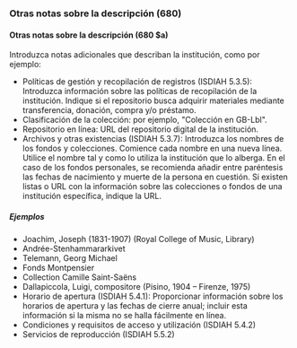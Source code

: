 ### Otras notas sobre la descripción (680)  

#### Otras notas sobre la descripción (680 $a)  
Introduzca notas adicionales que describan la institución, como por ejemplo:
- Políticas de gestión y recopilación de registros (ISDIAH 5.3.5): Introduzca información sobre las políticas de recopilación de la institución. Indique si el repositorio busca adquirir materiales mediante transferencia, donación, compra y/o préstamo.
- Clasificación de la colección: por ejemplo, "Colección en GB-Lbl".  
- Repositorio en línea: URL del repositorio digital de la institución.  
- Archivos y otras existencias (ISDIAH 5.3.7): Introduzca los nombres de los fondos y colecciones. Comience cada nombre en una nueva línea. Utilice el nombre tal y como lo utiliza la institución que lo alberga. En el caso de los fondos personales, se recomienda añadir entre paréntesis las fechas de nacimiento y muerte de la persona en cuestión. Si existen listas o URL con la información sobre las colecciones o fondos de una institución específica, indique la URL.   

##### Ejemplos  
- Joachim, Joseph (1831-1907) (Royal College of Music, Library)  
- Andrée-Stenhammararkivet  
- Telemann, Georg Michael  
- Fonds Montpensier  
- Collection Camille Saint-Saëns  
- Dallapiccola, Luigi, compositore (Pisino, 1904 – Firenze, 1975)
- Horario de apertura (ISDIAH 5.4.1): Proporcionar información sobre los horarios de apertura y las fechas de cierre anual; incluir esta información si la misma no se halla fácilmente en línea.  
- Condiciones y requisitos de acceso y utilización (ISDIAH 5.4.2)
- Servicios de reproducción (ISDIAH 5.5.2)
